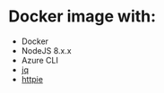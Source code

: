 # Docker image with:

* Docker
* NodeJS 8.x.x
* Azure CLI
* [jq](https://stedolan.github.io/jq/)
* [httpie](https://httpie.org/)


